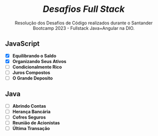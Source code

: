 <div align="center">
  
# *Desafios Full Stack*
Resolução dos Desafios de Código realizados durante o Santander Bootcamp 2023 - Fullstack Java+Angular na DIO.

</div>

## JavaScript
- [x] **Equilibrando o Saldo**
- [x] **Organizando Seus Ativos**
- [ ] **Condicionalmente Rico**
- [ ] **Juros Compostos**
- [ ] **O Grande Deposito**

## Java
- [ ] **Abrindo Contas**
- [ ] **Herança Bancária**
- [ ] **Cofres Seguros**
- [ ] **Reunião de Acionistas**
- [ ] **Última Transação**
